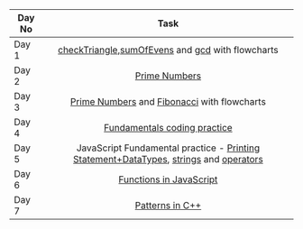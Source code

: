 | Day No |               Task             |   
| ------ | :----------------------------: |
| Day 1  |  [checkTriangle](https://github.com/Muskan2905/PlacementPrep/tree/main/C%2B%2B%20Questions/Problems/checkTriangle.cpp),[sumOfEvens](https://github.com/Muskan2905/PlacementPrep/tree/main/C%2B%2B%20Questions/Problems/sumOfEvens.cpp) and [gcd](https://github.com/Muskan2905/PlacementPrep/tree/main/C%2B%2B%20Questions/Problems/gcd.cpp) with flowcharts|
| Day 2  |  [Prime Numbers](https://github.com/Muskan2905/PlacementPrep/blob/main/C%2B%2B%20Questions/Problems/primeNumbers.cpp) | 
| Day 3  |  [Prime Numbers](https://github.com/Muskan2905/PlacementPrep/blob/main/C%2B%2B%20Questions/Problems/primeNumbers.cpp) and [Fibonacci](https://github.com/Muskan2905/PlacementPrep/blob/main/C%2B%2B%20Questions/Problems/fibonacci.cpp) with flowcharts| 
| Day 4  | [Fundamentals coding practice](https://classroom.codingninjas.com/app/classroom/me/920/content/13432/offering/115551/problem/1039) |
| Day 5  | JavaScript Fundamental practice - [Printing Statement+DataTypes](https://github.com/Muskan2905/PlacementPrep/blob/main/Projects/Fundamentals/JavaScript/print.js), [strings](https://github.com/Muskan2905/PlacementPrep/blob/main/Projects/Fundamentals/JavaScript/string.js) and [operators](https://github.com/Muskan2905/PlacementPrep/blob/main/Projects/Fundamentals/JavaScript/operator.js) |
| Day 6  | [Functions in JavaScript](https://github.com/Muskan2905/PlacementPrep/blob/main/Projects/Fundamentals/JavaScript/functions.js) |
| Day 7  | [Patterns in C++](https://github.com/Muskan2905/PlacementPrep/tree/main/C%2B%2B%20Questions/Problems/Patterns) |

